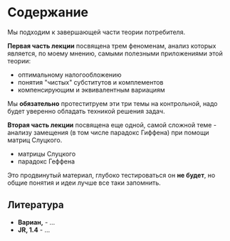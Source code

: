 # Содержание

Мы подходим к завершающей части теории потребителя.

**Первая часть лекции** посвящена трем феноменам, анализ которых является, по моему мнению, самыми полезными приложениями этой теории:

- оптимальному налогообложению
- понятия "чистых" субститутов и комплементов
- компенсирующим и эквивалентным вариациям

Мы **обязательно** протеститруем эти три темы на контрольной, надо будет уверенно обладать техникой решения задач.

**Вторая часть лекции** посвящена еще одной, самой сложной теме - анализу замещения (в том числе парадокс Гиффена) при помощи матриц Слуцкого. 

- матрицы Слуцкого
- парадокс Геффена

Это продвинутый материал, глубоко тестироваться он **не будет**, но общие понятия и идеи лучше все таки запомнить.

## Литература

- **Вариан,** - ...
- **JR, 1.4** - ...
